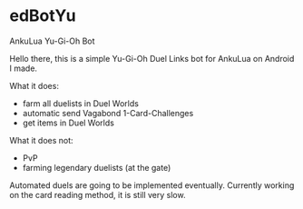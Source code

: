 # edBotYu
AnkuLua Yu-Gi-Oh Bot

Hello there, this is a simple Yu-Gi-Oh Duel Links bot for AnkuLua on Android I made.

What it does:
  - farm all duelists in Duel Worlds
  - automatic send Vagabond 1-Card-Challenges
  - get items in Duel Worlds
  
 What it does not:
  - PvP
  - farming legendary duelists (at the gate)

Automated duels are going to be implemented eventually.
Currently working on the card reading method, it is still very slow.

